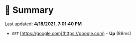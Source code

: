 # 📖 Summary
Last updated: **4/18/2021, 7:01:40 PM**

- `GET` [https://google.com](https://google.com) - **Up** (89ms)
